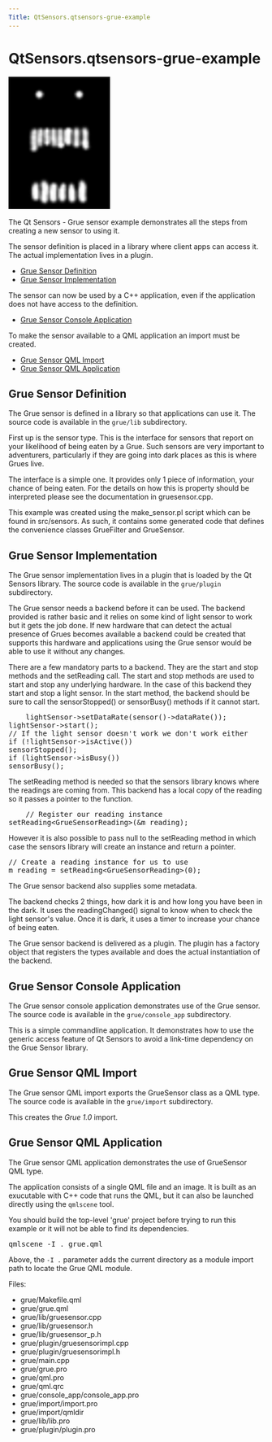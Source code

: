 ```yaml
---
Title: QtSensors.qtsensors-grue-example
---
```


# QtSensors.qtsensors-grue-example

<span class="subtitle"></span>
<!-- $$$grue-description -->
<p class="centerAlign"><img src="../../../media/qtsensors-examples-grue.png" alt="" /></p><p>The Qt Sensors - Grue sensor example demonstrates all the steps from creating a new sensor to using it.</p>
<p>The sensor definition is placed in a library where client apps can access it. The actual implementation lives in a plugin.</p>
<ul>
<li><a href="https://developer.ubuntu.comapps/qml/sdk-15.04.6/QtSensors.grue/#grue-sensor-definition">Grue Sensor Definition</a></li>
<li><a href="https://developer.ubuntu.comapps/qml/sdk-15.04.6/QtSensors.grue/#grue-sensor-implementation">Grue Sensor Implementation</a></li>
</ul>
<p>The sensor can now be used by a C++ application, even if the application does not have access to the definition.</p>
<ul>
<li><a href="https://developer.ubuntu.comapps/qml/sdk-15.04.6/QtSensors.grue/#grue-sensor-console-application">Grue Sensor Console Application</a></li>
</ul>
<p>To make the sensor available to a QML application an import must be created.</p>
<ul>
<li><a href="https://developer.ubuntu.comapps/qml/sdk-15.04.6/QtSensors.grue/#grue-sensor-qml-import">Grue Sensor QML Import</a></li>
<li><a href="https://developer.ubuntu.comapps/qml/sdk-15.04.6/QtSensors.grue/#grue-sensor-qml-application">Grue Sensor QML Application</a></li>
</ul>
<h2 id="grue-sensor-definition">Grue Sensor Definition</h2>
<p>The Grue sensor is defined in a library so that applications can use it. The source code is available in the <code>grue/lib</code> subdirectory.</p>
<p>First up is the sensor type. This is the interface for sensors that report on your likelihood of being eaten by a Grue. Such sensors are very important to adventurers, particularly if they are going into dark places as this is where Grues live.</p>
<p>The interface is a simple one. It provides only 1 piece of information, your chance of being eaten. For the details on how this is property should be interpreted please see the documentation in gruesensor.cpp.</p>
<p>This example was created using the make_sensor.pl script which can be found in src/sensors. As such, it contains some generated code that defines the convenience classes GrueFilter and GrueSensor.</p>
<h2 id="grue-sensor-implementation">Grue Sensor Implementation</h2>
<p>The Grue sensor implementation lives in a plugin that is loaded by the Qt Sensors library. The source code is available in the <code>grue/plugin</code> subdirectory.</p>
<p>The Grue sensor needs a backend before it can be used. The backend provided is rather basic and it relies on some kind of light sensor to work but it gets the job done. If new hardware that can detect the actual presence of Grues becomes available a backend could be created that supports this hardware and applications using the Grue sensor would be able to use it without any changes.</p>
<p>There are a few mandatory parts to a backend. They are the start and stop methods and the setReading call. The start and stop methods are used to start and stop any underlying hardware. In the case of this backend they start and stop a light sensor. In the start method, the backend should be sure to call the sensorStopped() or sensorBusy() methods if it cannot start.</p>
<pre class="cpp">    lightSensor<span class="operator">-</span><span class="operator">&gt;</span>setDataRate(sensor()<span class="operator">-</span><span class="operator">&gt;</span>dataRate());
lightSensor<span class="operator">-</span><span class="operator">&gt;</span>start();
<span class="comment">// If the light sensor doesn't work we don't work either</span>
<span class="keyword">if</span> (<span class="operator">!</span>lightSensor<span class="operator">-</span><span class="operator">&gt;</span>isActive())
sensorStopped();
<span class="keyword">if</span> (lightSensor<span class="operator">-</span><span class="operator">&gt;</span>isBusy())
sensorBusy();</pre>
<p>The setReading method is needed so that the sensors library knows where the readings are coming from. This backend has a local copy of the reading so it passes a pointer to the function.</p>
<pre class="cpp">    <span class="comment">// Register our reading instance</span>
setReading<span class="operator">&lt;</span>GrueSensorReading<span class="operator">&gt;</span>(<span class="operator">&amp;</span>m_reading);</pre>
<p>However it is also possible to pass null to the setReading method in which case the sensors library will create an instance and return a pointer.</p>
<pre class="cpp"><span class="comment">// Create a reading instance for us to use</span>
m_reading <span class="operator">=</span> setReading<span class="operator">&lt;</span>GrueSensorReading<span class="operator">&gt;</span>(<span class="number">0</span>);</pre>
<p>The Grue sensor backend also supplies some metadata.</p>
<p>The backend checks 2 things, how dark it is and how long you have been in the dark. It uses the readingChanged() signal to know when to check the light sensor's value. Once it is dark, it uses a timer to increase your chance of being eaten.</p>
<p>The Grue sensor backend is delivered as a plugin. The plugin has a factory object that registers the types available and does the actual instantiation of the backend.</p>
<h2 id="grue-sensor-console-application">Grue Sensor Console Application</h2>
<p>The Grue sensor console application demonstrates use of the Grue sensor. The source code is available in the <code>grue/console_app</code> subdirectory.</p>
<p>This is a simple commandline application. It demonstrates how to use the generic access feature of Qt Sensors to avoid a link-time dependency on the Grue Sensor library.</p>
<h2 id="grue-sensor-qml-import">Grue Sensor QML Import</h2>
<p>The Grue sensor QML import exports the GrueSensor class as a QML type. The source code is available in the <code>grue/import</code> subdirectory.</p>
<p>This creates the <i>Grue 1.0</i> import.</p>
<h2 id="grue-sensor-qml-application">Grue Sensor QML Application</h2>
<p>The Grue sensor QML application demonstrates the use of GrueSensor QML type.</p>
<p>The application consists of a single QML file and an image. It is built as an exucutable with C++ code that runs the QML, but it can also be launched directly using the <code>qmlscene</code> tool.</p>
<p>You should build the top-level 'grue' project before trying to run this example or it will not be able to find its dependencies.</p>
<pre class="cpp">qmlscene <span class="operator">-</span>I <span class="operator">.</span> grue<span class="operator">.</span>qml</pre>
<p>Above, the <code>-I .</code> parameter adds the current directory as a module import path to locate the Grue QML module.</p>
<p>Files:</p>
<ul>
<li>grue/Makefile.qml</li>
<li>grue/grue.qml</li>
<li>grue/lib/gruesensor.cpp</li>
<li>grue/lib/gruesensor.h</li>
<li>grue/lib/gruesensor_p.h</li>
<li>grue/plugin/gruesensorimpl.cpp</li>
<li>grue/plugin/gruesensorimpl.h</li>
<li>grue/main.cpp</li>
<li>grue/grue.pro</li>
<li>grue/qml.pro</li>
<li>grue/qml.qrc</li>
<li>grue/console_app/console_app.pro</li>
<li>grue/import/import.pro</li>
<li>grue/import/qmldir</li>
<li>grue/lib/lib.pro</li>
<li>grue/plugin/plugin.pro</li>
</ul>
<!-- @@@grue -->
